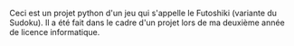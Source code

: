 Ceci est un projet python d'un jeu qui s'appelle le Futoshiki (variante du Sudoku).
Il a été fait dans le cadre d'un projet lors de ma deuxième année de licence informatique.

